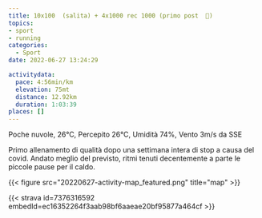 ```yaml
---
title: 10x100  (salita) + 4x1000 rec 1000 (primo post  🦠)
topics:
- sport
- running
categories: 
  - Sport
date: 2022-06-27 13:24:29

activitydata:
  pace: 4:56min/km
  elevation: 75mt
  distance: 12.92km
  duration: 1:03:39
places: []
---
```


Poche nuvole, 26°C, Percepito 26°C, Umidità 74%, Vento 3m/s da SSE

<!--more-->

Primo allenamento di qualità dopo una settimana intera di stop a causa del covid. 
Andato meglio del previsto, ritmi tenuti decentemente a parte le piccole pause per il caldo.


{{<  figure src="20220627-activity-map_featured.png" title="map" >}}


{{< strava id=7376316592 embedId=ec16352264f3aab98bf6aaeae20bf95877a464cf >}}
